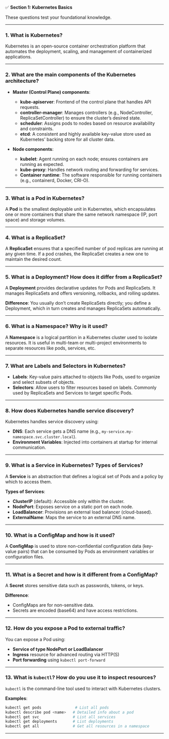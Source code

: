 ✅ **Section 1: Kubernetes Basics**

These questions test your foundational knowledge.

---

### 1. **What is Kubernetes?**

Kubernetes is an open-source container orchestration platform that automates the deployment, scaling, and management of containerized applications.

---

### 2. **What are the main components of the Kubernetes architecture?**

* **Master (Control Plane) components**:

  * **kube-apiserver**: Frontend of the control plane that handles API requests.
  * **controller-manager**: Manages controllers (e.g., NodeController, ReplicaSetController) to ensure the cluster’s desired state.
  * **scheduler**: Assigns pods to nodes based on resource availability and constraints.
  * **etcd**: A consistent and highly available key-value store used as Kubernetes' backing store for all cluster data.

* **Node components**:

  * **kubelet**: Agent running on each node; ensures containers are running as expected.
  * **kube-proxy**: Handles network routing and forwarding for services.
  * **Container runtime**: The software responsible for running containers (e.g., containerd, Docker, CRI-O).

---

### 3. **What is a Pod in Kubernetes?**

A **Pod** is the smallest deployable unit in Kubernetes, which encapsulates one or more containers that share the same network namespace (IP, port space) and storage volumes.

---

### 4. **What is a ReplicaSet?**

A **ReplicaSet** ensures that a specified number of pod replicas are running at any given time. If a pod crashes, the ReplicaSet creates a new one to maintain the desired count.

---

### 5. **What is a Deployment? How does it differ from a ReplicaSet?**

A **Deployment** provides declarative updates for Pods and ReplicaSets. It manages ReplicaSets and offers versioning, rollbacks, and rolling updates.

**Difference**: You usually don’t create ReplicaSets directly; you define a Deployment, which in turn creates and manages ReplicaSets automatically.

---

### 6. **What is a Namespace? Why is it used?**

A **Namespace** is a logical partition in a Kubernetes cluster used to isolate resources. It is useful in multi-team or multi-project environments to separate resources like pods, services, etc.

---

### 7. **What are Labels and Selectors in Kubernetes?**

* **Labels**: Key-value pairs attached to objects like Pods, used to organize and select subsets of objects.
* **Selectors**: Allow users to filter resources based on labels. Commonly used by ReplicaSets and Services to target specific Pods.

---

### 8. **How does Kubernetes handle service discovery?**

Kubernetes handles service discovery using:

* **DNS**: Each service gets a DNS name (e.g., `my-service.my-namespace.svc.cluster.local`).
* **Environment Variables**: Injected into containers at startup for internal communication.

---

### 9. **What is a Service in Kubernetes? Types of Services?**

A **Service** is an abstraction that defines a logical set of Pods and a policy by which to access them.

**Types of Services**:

* **ClusterIP** (default): Accessible only within the cluster.
* **NodePort**: Exposes service on a static port on each node.
* **LoadBalancer**: Provisions an external load balancer (cloud-based).
* **ExternalName**: Maps the service to an external DNS name.

---

### 10. **What is a ConfigMap and how is it used?**

A **ConfigMap** is used to store non-confidential configuration data (key-value pairs) that can be consumed by Pods as environment variables or configuration files.

---

### 11. **What is a Secret and how is it different from a ConfigMap?**

A **Secret** stores sensitive data such as passwords, tokens, or keys.

**Difference**:

* ConfigMaps are for non-sensitive data.
* Secrets are encoded (base64) and have access restrictions.

---

### 12. **How do you expose a Pod to external traffic?**

You can expose a Pod using:

* **Service of type NodePort or LoadBalancer**
* **Ingress** resource for advanced routing via HTTP(S)
* **Port forwarding** using `kubectl port-forward`

---

### 13. **What is `kubectl`? How do you use it to inspect resources?**

`kubectl` is the command-line tool used to interact with Kubernetes clusters.

**Examples**:

```bash
kubectl get pods               # List all pods
kubectl describe pod <name>   # Detailed info about a pod
kubectl get svc               # List all services
kubectl get deployments       # List deployments
kubectl get all               # Get all resources in a namespace
```

---
